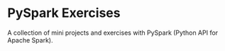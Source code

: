 # PySpark Exercises
A collection of mini projects and exercises with PySpark (Python API for Apache Spark).

